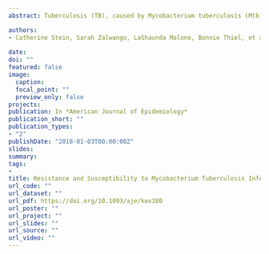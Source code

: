 ```yaml
---
abstract: Tuberculosis (TB), caused by Mycobacterium tuberculosis (Mtb), remains a major public health problem. Household contact studies identify children and adults along the spectrum from Mtb exposure to disease. In the Kawempe Community Health Study (conducted in Kampala, Uganda), 872 culture-confirmed pulmonary TB cases and their 2,585 contacts were enrolled during 2002–2012 and followed for up to 2 years each. Risk factors identified by time-to-event analysis for secondary TB differed among children, women, and men. Younger age (P = 0.0061), human immunodeficiency virus (HIV) (P = 0.0002), thinness (P = 0.01), absent bacille Calmette-Guérin vaccination (P = 0.002), and epidemiologic risk score (P < 0.0001) were risks for children. For women, risks were HIV (P < 0.0001), thinness (World Health Organization criteria; P < 0.0001), and epidemiologic risk score (P = 0.003). For men, HIV (P = 0.0007) and low body mass index (P = 0.008) resulted in faster progression to TB. Tuberculin skin testing (TST) identified contacts with Mtb infection and those with persistently negative TST. Risks for faster time to Mtb infection were identified, and included age (P = 0.0007), baseline TST induration (P < 0.0001), and epidemiologic risk score (P < 0.0001) only in children. Those with persistently negative TST comprised 10% of contacts but had no unique epidemiologic characteristics among adults. The burden of Mtb infection and disease is high in TB households, and risk factors for progression from exposure to infection and disease differ among children, women, and men.

authors:
- Catherine Stein, Sarah Zalwango, LaShaunda Malone, Bonnie Thiel, et al
 
date: 
doi: ""
featured: false
image:
  caption: 
  focal_point: ""
  preview_only: false
projects:
publication: In *American Journal of Epidemiology*
publication_short: ""
publication_types:
- "2"
publishDate: "2018-01-03T00:00:00Z"
slides: 
summary: 
tags:
- 
title: Resistance and Susceptibility to Mycobacterium Tuberculosis Infection and Disease in Tuberculosis Households in Kampala,Uganda
url_code: ""
url_dataset: ""
url_pdf: https://doi.org/10.1093/aje/kwx380
url_poster: ""
url_project: ""
url_slides: ""
url_source: ""
url_video: ""
---
```







